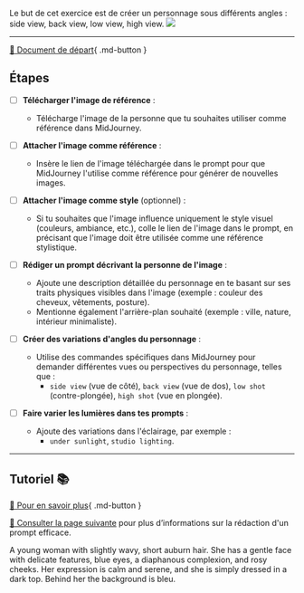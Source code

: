 <style>.md-footer{display:none;}</style>
Le but de cet exercice est de créer un personnage sous différents angles : side view, back view, low view, high view. 
<img src="../assets/image/02_rosie.png">
***

[📁 Document de départ](../assets/image/02_rosie.png){ .md-button }   <br>

## Étapes
- [ ] **Télécharger l'image de référence** :
   - Télécharge l'image de la personne que tu souhaites utiliser comme référence dans MidJourney.

- [ ] **Attacher l'image comme référence** :
   - Insère le lien de l'image téléchargée dans le prompt pour que MidJourney l'utilise comme référence pour générer de nouvelles images.

- [ ] **Attacher l'image comme style** (optionnel) :
   - Si tu souhaites que l'image influence uniquement le style visuel (couleurs, ambiance, etc.), colle le lien de l'image dans le prompt, en précisant que l'image doit être utilisée comme une référence stylistique.

- [ ] **Rédiger un prompt décrivant la personne de l'image** :
   - Ajoute une description détaillée du personnage en te basant sur ses traits physiques visibles dans l'image (exemple : couleur des cheveux, vêtements, posture).
   - Mentionne également l'arrière-plan souhaité (exemple : ville, nature, intérieur minimaliste).

- [ ] **Créer des variations d'angles du personnage** :
   - Utilise des commandes spécifiques dans MidJourney pour demander différentes vues ou perspectives du personnage, telles que :
     - `side view` (vue de côté), `back view` (vue de dos), `low shot` (contre-plongée), `high shot` (vue en plongée).

- [ ] **Faire varier les lumières dans tes prompts** :
   - Ajoute des variations dans l'éclairage, par exemple :
     - `under sunlight`, `studio lighting`.



***

## Tutoriel 📚

[📖 Pour en savoir plus](https://cmontmorency365-my.sharepoint.com/:v:/g/personal/flpilote_cmontmorency_qc_ca/EZwnDl9Wwe9GsCbtAYRbas8B9Ho2tVB0m_eGaWyx1-GRBA?nav=eyJyZWZlcnJhbEluZm8iOnsicmVmZXJyYWxBcHAiOiJPbmVEcml2ZUZvckJ1c2luZXNzIiwicmVmZXJyYWxBcHBQbGF0Zm9ybSI6IldlYiIsInJlZmVycmFsTW9kZSI6InZpZXciLCJyZWZlcnJhbFZpZXciOiJNeUZpbGVzTGlua0NvcHkifX0&e=grtPVC){ .md-button }   <br>

[📖 Consulter la page suivante](../ai/prompt.md) pour plus d’informations sur la rédaction d'un prompt efficace.






A young woman with slightly wavy, short auburn hair. She has a gentle face with delicate features, blue eyes, a diaphanous complexion, and rosy cheeks. Her expression is calm and serene, and she is simply dressed in a dark top. Behind her the background is bleu. 
